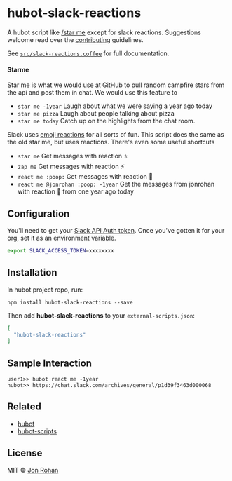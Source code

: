 # hubot-slack-reactions

A hubot script like [/star me](#starme) except for slack reactions. Suggestions welcome read over the [contributing](/CONTRIBUTING.md) guidelines.

See [`src/slack-reactions.coffee`](src/slack-reactions.coffee) for full documentation.

#### Starme

Star me is what we would use at GitHub to pull random campfire stars from the api and post them in chat. We would use this feature to 

- `star me -1year` Laugh about what we were saying a year ago today
- `star me pizza` Laugh about people talking about pizza
- `star me today` Catch up on the highlights from the chat room.

Slack uses [emoji reactions](https://slack.zendesk.com/hc/en-us/articles/206870317-Emoji-reactions) for all sorts of fun. This script does the same as the old star me, but uses reactions. There's even some useful shortcuts

- `star me` Get messages with reaction :star:
- `zap me` Get messages with reaction :zap:
- `react me :poop:` Get messages with reaction :poop:
- `react me @jonrohan :poop: -1year` Get the messages from jonrohan with reaction :poop: from one year ago today

## Configuration

You'll need to get your [Slack API Auth token](https://api.slack.com/web#authentication). Once you've gotten it for your org, set it as an environment variable.

```sh
export SLACK_ACCESS_TOKEN=xxxxxxxx
```

## Installation

In hubot project repo, run:

`npm install hubot-slack-reactions --save`

Then add **hubot-slack-reactions** to your `external-scripts.json`:

```json
[
  "hubot-slack-reactions"
]
```

## Sample Interaction

```
user1>> hubot react me -1year
hubot>> https://chat.slack.com/archives/general/p1d39f3463d000068
```

## Related

* [hubot](https://github.com/github/hubot)
* [hubot-scripts](https://github.com/hubot-scripts)

## License

MIT &copy; [Jon Rohan](http://jonrohan.codes)
